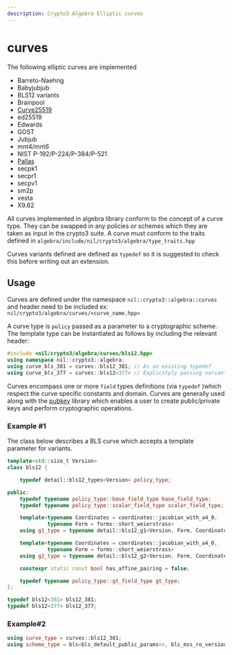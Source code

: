 ```yaml
---
description: Crypto3.Algebra Elliptic curves
---
```


# curves

The following elliptic curves are implemented&#x20;

* Barreto-Naehrig
* Babyjubjub
* BLS12 variants
* Brainpool
* [Curve25519](https://datatracker.ietf.org/doc/html/rfc7748#section-4.1)
* ed25519
* Edwards
* GOST
* Jubjub
* mnt4/mnt6
* NIST P-192/P-224/P-384/P-521
* [Pallas](https://zips.z.cash/protocol/protocol.pdf#pallasandvesta)
* secpk1
* secpr1
* secpv1
* sm2p
* vesta
* X9.62

All curves implemented in algebra library conform to the concept of a curve type. They can be swapped in any policies or schemes which they are taken as input in the crypto3 suite. A curve must conform to the traits defined in `algebra/include/nil/crypto3/algebra/type_traits.hpp`

Curves variants defined are defined as `typedef` so it is suggested to check this before writing out an extension.

## Usage

Curves are defined under the namespace `nil::crypto3::algebra::curves` and header need to be included ex: `nil/crypto3/algebra/curves/<curve_name.hpp>`



A curve type is `policy` passed as a parameter to a cryptographic scheme. The template type can be instantiated as follows by including the relevant header:

```cpp
#include <nil/crypto3/algebra/curves/bls12.hpp>
using namespace nil::crypto3::algebra;
using curve_bls_381 = curves::bls12_381; // As an existing typedef 
using curve_bls_377 = curves::bls12<377> // Explicityly passing variant
```

Curves encompass one or more `field` types definitions (via `typedef` )which respect the curve specific constants and domain. Curves are generally used along with the [pubkey](https://github.com/NilFoundation/crypto3-pubkey) library which enables a user to create public/private keys and perform cryptographic operations.

### Example #1&#x20;

The class below describes a BLS curve which accepts a template parameter for variants. &#x20;

```cpp
template<std::size_t Version>
class bls12 {

	typedef detail::bls12_types<Version> policy_type;

public:
	typedef typename policy_type::base_field_type base_field_type;
	typedef typename policy_type::scalar_field_type scalar_field_type;

	template<typename Coordinates = coordinates::jacobian_with_a4_0,
			 typename Form = forms::short_weierstrass>
	using g1_type = typename detail::bls12_g1<Version, Form, Coordinates>;

	template<typename Coordinates = coordinates::jacobian_with_a4_0,
			 typename Form = forms::short_weierstrass>
	using g2_type = typename detail::bls12_g2<Version, Form, Coordinates>;

	constexpr static const bool has_affine_pairing = false;

	typedef typename policy_type::gt_field_type gt_type;
};

typedef bls12<381> bls12_381;
typedef bls12<377> bls12_377;

```

### Example#2

```cpp
using curve_type = curves::bls12_381;
using scheme_type = bls<bls_default_public_params<>, bls_mss_ro_version, bls_basic_scheme, curve_type>;
```
